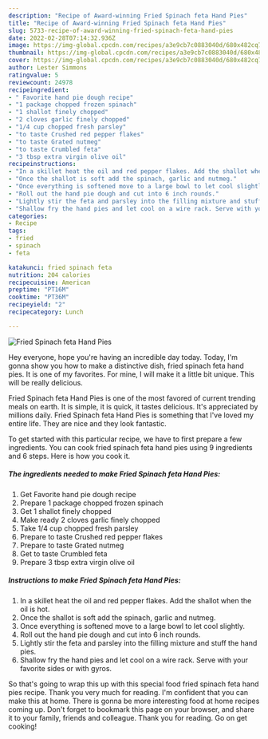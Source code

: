 ```yaml
---
description: "Recipe of Award-winning Fried Spinach feta Hand Pies"
title: "Recipe of Award-winning Fried Spinach feta Hand Pies"
slug: 5733-recipe-of-award-winning-fried-spinach-feta-hand-pies
date: 2022-02-28T07:14:32.936Z
image: https://img-global.cpcdn.com/recipes/a3e9cb7c0883040d/680x482cq70/fried-spinach-feta-hand-pies-recipe-main-photo.jpg
thumbnail: https://img-global.cpcdn.com/recipes/a3e9cb7c0883040d/680x482cq70/fried-spinach-feta-hand-pies-recipe-main-photo.jpg
cover: https://img-global.cpcdn.com/recipes/a3e9cb7c0883040d/680x482cq70/fried-spinach-feta-hand-pies-recipe-main-photo.jpg
author: Lester Simmons
ratingvalue: 5
reviewcount: 24978
recipeingredient:
- " Favorite hand pie dough recipe"
- "1 package chopped frozen spinach"
- "1 shallot finely chopped"
- "2 cloves garlic finely chopped"
- "1/4 cup chopped fresh parsley"
- "to taste Crushed red pepper flakes"
- "to taste Grated nutmeg"
- "to taste Crumbled feta"
- "3 tbsp extra virgin olive oil"
recipeinstructions:
- "In a skillet heat the oil and red pepper flakes. Add the shallot when the oil is hot."
- "Once the shallot is soft add the spinach, garlic and nutmeg."
- "Once everything is softened move to a large bowl to let cool slightly."
- "Roll out the hand pie dough and cut into 6 inch rounds."
- "Lightly stir the feta and parsley into the filling mixture and stuff the hand pies."
- "Shallow fry the hand pies and let cool on a wire rack. Serve with your favorite sides or with gyros."
categories:
- Recipe
tags:
- fried
- spinach
- feta

katakunci: fried spinach feta 
nutrition: 204 calories
recipecuisine: American
preptime: "PT16M"
cooktime: "PT36M"
recipeyield: "2"
recipecategory: Lunch

---
```



![Fried Spinach feta Hand Pies](https://img-global.cpcdn.com/recipes/a3e9cb7c0883040d/680x482cq70/fried-spinach-feta-hand-pies-recipe-main-photo.jpg)

Hey everyone, hope you're having an incredible day today. Today, I'm gonna show you how to make a distinctive dish, fried spinach feta hand pies. It is one of my favorites. For mine, I will make it a little bit unique. This will be really delicious.



Fried Spinach feta Hand Pies is one of the most favored of current trending meals on earth. It is simple, it is quick, it tastes delicious. It's appreciated by millions daily. Fried Spinach feta Hand Pies is something that I've loved my entire life. They are nice and they look fantastic.


To get started with this particular recipe, we have to first prepare a few ingredients. You can cook fried spinach feta hand pies using 9 ingredients and 6 steps. Here is how you cook it.

<!--inarticleads1-->

##### The ingredients needed to make Fried Spinach feta Hand Pies:

1. Get  Favorite hand pie dough recipe
1. Prepare 1 package chopped frozen spinach
1. Get 1 shallot finely chopped
1. Make ready 2 cloves garlic finely chopped
1. Take 1/4 cup chopped fresh parsley
1. Prepare to taste Crushed red pepper flakes
1. Prepare to taste Grated nutmeg
1. Get to taste Crumbled feta
1. Prepare 3 tbsp extra virgin olive oil




<!--inarticleads2-->

##### Instructions to make Fried Spinach feta Hand Pies:

1. In a skillet heat the oil and red pepper flakes. Add the shallot when the oil is hot.
1. Once the shallot is soft add the spinach, garlic and nutmeg.
1. Once everything is softened move to a large bowl to let cool slightly.
1. Roll out the hand pie dough and cut into 6 inch rounds.
1. Lightly stir the feta and parsley into the filling mixture and stuff the hand pies.
1. Shallow fry the hand pies and let cool on a wire rack. Serve with your favorite sides or with gyros.




So that's going to wrap this up with this special food fried spinach feta hand pies recipe. Thank you very much for reading. I'm confident that you can make this at home. There is gonna be more interesting food at home recipes coming up. Don't forget to bookmark this page on your browser, and share it to your family, friends and colleague. Thank you for reading. Go on get cooking!
